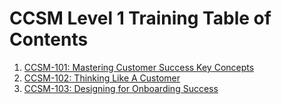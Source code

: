 # CCSM Level 1 Training Table of Contents

1. [CCSM-101: Mastering Customer Success Key Concepts](https://github.com/pslucas0212/CCSM-101-Mastering-Customer-Success-Key-Concepts/)
2. [CCSM-102: Thinking Like A Customer](https://github.com/pslucas0212/CCSM-102-Thinking-Like-A-Customer/)
3. [CCSM-103: Designing for Onboarding Success]()
